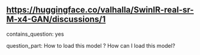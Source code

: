 ## https://huggingface.co/valhalla/SwinIR-real-sr-M-x4-GAN/discussions/1

contains_question: yes

question_part: How to load this model ?
How can I load this model?
